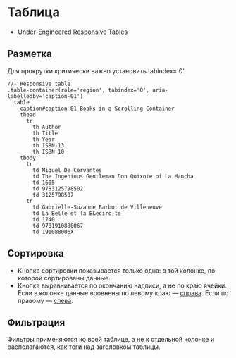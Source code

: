 # Таблица

- [Under-Engineered Responsive Tables](https://adrianroselli.com/2020/11/under-engineered-responsive-tables.html)

## Разметка

Для прокрутки критически важно установить tabindex='0'.

```pug
//- Responsive table
.table-container(role='region', tabindex='0', aria-labelledby='caption-01')
  table
    caption#caption-01 Books in a Scrolling Container
    thead
      tr
        th Author
        th Title
        th Year
        th ISBN-13
        th ISBN-10
    tbody
      tr
        td Miguel De Cervantes
        td The Ingenious Gentleman Don Quixote of La Mancha
        td 1605
        td 9783125798502
        td 3125798507
      tr
        td Gabrielle-Suzanne Barbot de Villeneuve
        td La Belle et la B&ecirc;te
        td 1740
        td 9781910880067
        td 191088006X
  ```

## Сортировка

- Кнопка сортировки показывается только одна: в той колонке, по которой сортированы данные.
- Кнопка выравнивается по окончанию надписи, а не по краю ячейки. Если в колонке данные вровнены по левому краю — [справа](https://go.shr.lc/308qYP0). Если по правому — [слева](https://go.shr.lc/3DFxz0Y).

## Фильтрация

Фильтры применяются ко всей таблице, а не к отдельной колонке и располагаются, как теги над заголовком таблицы.
